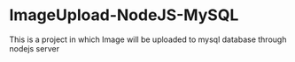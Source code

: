 # ImageUpload-NodeJS-MySQL
This is a project in which Image will be uploaded to mysql database through nodejs server
